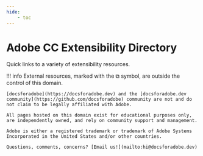 ```yaml
---
hide:
    - toc
---
```


# Adobe CC Extensibility Directory

Quick links to a variety of extensibility resources.

<div id="filterButtons">
  <div id="filterBtnsTags"></div>
  <div id="filterBtnsApps"></div>
</div>

<div id="links" class="grid cards">
  <ul id="linklist" />
</div>

!!! info
    External resources, marked with the &#x29C9; symbol, are outside the control of this domain.

    [docsforadobe](https://docsforadobe.dev) and the [docsforadobe.dev community](https://github.com/docsforadobe) community are not and do not claim to be legally affiliated with Adobe.

    All pages hosted on this domain exist for educational purposes only, are independently owned, and rely on community support and management.

    Adobe is either a registered trademark or trademark of Adobe Systems Incorporated in the United States and/or other countries.

    Questions, comments, concerns? [Email us!](mailto:hi@docsforadobe.dev)
